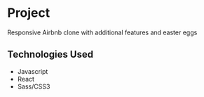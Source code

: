 # Project

Responsive Airbnb clone with additional features and easter eggs

## Technologies Used
- Javascript
- React
- Sass/CSS3
